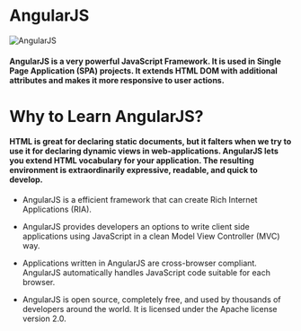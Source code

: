 # AngularJS

![AngularJS](https://i1.wp.com/storage.googleapis.com/blog-images-backup/1*GmMtKznzJ1dS8sSzxzR3ow.png?ssl=1)

#### AngularJS is a very powerful JavaScript Framework. It is used in Single Page Application (SPA) projects. It extends HTML DOM with additional attributes and makes it more responsive to user actions. 

# Why to Learn AngularJS?

#### HTML is great for declaring static documents, but it falters when we try to use it for declaring dynamic views in web-applications. AngularJS lets you extend HTML vocabulary for your application. The resulting environment is extraordinarily expressive, readable, and quick to develop.

- AngularJS is a efficient framework that can create Rich Internet Applications (RIA).

- AngularJS provides developers an options to write client side applications using JavaScript in a clean Model View Controller (MVC) way.

- Applications written in AngularJS are cross-browser compliant. AngularJS automatically handles JavaScript code suitable for each browser.

- AngularJS is open source, completely free, and used by thousands of developers around the world. It is licensed under the Apache license version 2.0.


